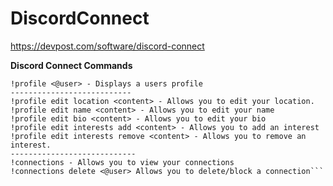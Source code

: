 # DiscordConnect
https://devpost.com/software/discord-connect

**Discord Connect Commands**
```!profile - Displays your profile (use this command when viewing your own profile)
!profile <@user> - Displays a users profile
---------------------------
!profile edit location <content> - Allows you to edit your location.
!profile edit name <content> - Allows you to edit your name
!profile edit bio <content> - Allows you to edit your bio
!profile edit interests add <content> - Allows you to add an interest
!profile edit interests remove <content> - Allows you to remove an interest.
----------------------------
!connections - Allows you to view your connections
!connections delete <@user> Allows you to delete/block a connection```
